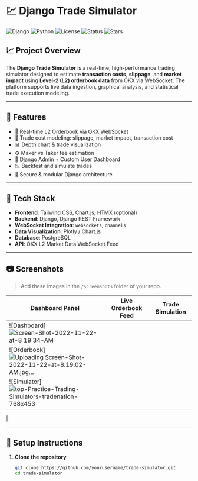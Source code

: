 # 💹 Django Trade Simulator

![Django](https://img.shields.io/badge/Django-4.x-green?logo=django)
![Python](https://img.shields.io/badge/Python-3.10+-blue?logo=python)
![License](https://img.shields.io/github/license/yourusername/trade-simulator)
![Status](https://img.shields.io/badge/Status-In%20Development-orange)
![Stars](https://img.shields.io/github/stars/yourusername/trade-simulator?style=social)

## 📈 Project Overview

The **Django Trade Simulator** is a real-time, high-performance trading simulator designed to estimate **transaction costs**, **slippage**, and **market impact** using **Level-2 (L2) orderbook data** from OKX via WebSocket. The platform supports live data ingestion, graphical analysis, and statistical trade execution modeling.

---

## 🔧 Features

- 📡 Real-time L2 Orderbook via OKX WebSocket
- 🧠 Trade cost modeling: slippage, market impact, transaction cost
- 📊 Depth chart & trade visualization
- ⚙️ Maker vs Taker fee estimation
- 📁 Django Admin + Custom User Dashboard
- 📉 Backtest and simulate trades
- 🔐 Secure & modular Django architecture

---

## 🚀 Tech Stack

- **Frontend**: Tailwind CSS, Chart.js, HTMX (optional)
- **Backend**: Django, Django REST Framework
- **WebSocket Integration**: `websockets`, `channels`
- **Data Visualization**: Plotly / Chart.js
- **Database**: PostgreSQL
- **API**: OKX L2 Market Data WebSocket Feed

---

## 📷 Screenshots

> Add these images in the `/screenshots` folder of your repo.

| Dashboard Panel | Live Orderbook Feed | Trade Simulation |
|------------------|----------------------|-------------------|
| ![Dashboard]![Screen-Shot-2022-11-22-at-8 19 34-AM](https://github.com/user-attachments/assets/71dd9c6d-9c42-4997-abdd-d5df60d1db02)
 | ![Orderbook]![Uploading Screen-Shot-2022-11-22-at-8.19.02-AM.jpg…]()
 | ![Simulator]![top-Practice-Trading-Simulators-tradenation-768x453](https://github.com/user-attachments/assets/42bbcb56-9d6d-4720-95d7-3117f5fc6604)
 |

---

## 🧪 Setup Instructions

1. **Clone the repository**
   ```bash
   git clone https://github.com/yourusername/trade-simulator.git
   cd trade-simulator
